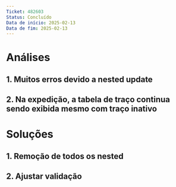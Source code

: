 ```yaml
---
Ticket: 482603
Status: Concluído
Data de início: 2025-02-13
Data de fim: 2025-02-13
---
```


# Análises
## 1. Muitos erros devido a nested update

## 2. Na expedição, a tabela de traço continua sendo exibida mesmo com traço inativo
# Soluções
## 1. Remoção de todos os nested

## 2. Ajustar validação